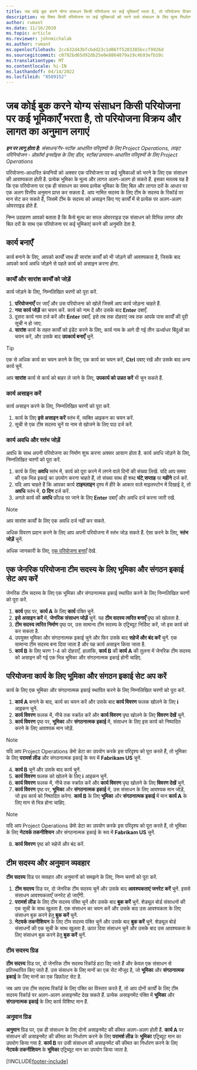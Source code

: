 ```yaml
---
title: जब कोई बुक करने योग्य संसाधन किसी परियोजना पर कई भूमिकाएँ भरता है, तो परियोजना विक्रय और लागत का अनुमान लगाएं
description: यह विषय किसी परियोजना पर कई भूमिकाओं को भरने वाले संसाधन के लिए मूल्य निर्धारण और लागत अनुमानों का समर्थन करने के लिए मूल्य निर्धारण आयामों का उपयोग करने का तरीका बताता है.
author: rumant
ms.date: 11/16/2020
ms.topic: article
ms.reviewer: johnmichalak
ms.author: rumant
ms.openlocfilehash: 2cc632d43bfcbdd23c1d06ff5203385bccf9926d
ms.sourcegitcommit: c0792bd65d92db25e0e8864879a19c4b93efb10c
ms.translationtype: MT
ms.contentlocale: hi-IN
ms.lasthandoff: 04/14/2022
ms.locfileid: "8589152"
---
```

# <a name="estimate-project-sales-and-costs-when-a-bookable-resource-fills-multiple-roles-on-a-project"></a>जब कोई बुक करने योग्य संसाधन किसी परियोजना पर कई भूमिकाएँ भरता है, तो परियोजना विक्रय और लागत का अनुमान लगाएं 

_**इन पर लागू होता है:** संसाधन/गैर-स्टॉक आधारित परिदृश्यों के लिए Project Operations, लाइट परिनियोजन - प्रोफ़ॉर्मा इनवॉइस के लिए डील, स्टॉक/उत्पादन-आधारित परिदृश्यों के लिए Project Operations_ 

परियोजना-आधारित कंपनियों को अक्सर एक परियोजना पर कई भूमिकाओं को भरने के लिए एक संसाधन की आवश्यकता होती है. प्रत्येक भूमिका के मूल्य और लागत अलग-अलग हो सकते हैं. इसका मतलब यह है कि एक परियोजना पर एक ही संसाधन का समय प्रत्येक भूमिका के लिए बिल और लागत दरों के आधार पर एक अलग वित्तीय अनुमान प्राप्त कर सकता है. आप नामित सदस्य के लिए टीम के सदस्य के रिकॉर्ड पर मान सेट कर सकते हैं, जिसमें टीम के सदस्य को असाइन किए गए कार्यों में से प्रत्येक पर अलग-अलग ओवरराइड होते हैं.

निम्न उदाहरण आपको बताता है कि कैसे मूल्य का सरल ओवरराइड एक संसाधन को विभिन्न लागत और बिल दरों के साथ एक परियोजना पर कई भूमिकाएं करने की अनुमति देता है.

## <a name="create-tasks"></a>कार्य बनाएँ
कार्य बनाने के लिए, आपको कार्यों साथ ही सारांश कार्यों को भी जोड़ने की आवश्यकता है, जिसके बाद आपको कार्य अवधि जोड़ने से पहले कार्य को असाइन करना होगा. 

### <a name="add-tasks-and-summary-tasks"></a>कार्यों और सारांश कार्यों को जोड़ें
कार्य जोड़ने के लिए, निम्नलिखित चरणों को पूरा करें.

1. **परियोजनाएँ** पर जाएँ और उस परियोजना को खोलें जिसमें आप कार्य जोड़ना चाहते हैं.
2. **नया कार्य जोड़ें** का चयन करें. कार्य को नाम दें और उसके बाद **Enter** दबाएँ.
3. दूसरा कार्य नाम दर्ज करें और **Enter** दबाएँ. इसे तब तक दोहराएं जब तक आपके पास कार्यों की पूरी सूची न हो जाए.
3. **सारांश** कार्य के तहत कार्यों को इंडेंट करने के लिए, कार्य नाम के आगे दी गई तीन ऊर्ध्वाधर बिंदुओं का चयन करें, और उसके बाद **उपकार्य बनाएँ** चुनें. 

  > [!TIP]
  > एक से अधिक कार्य का चयन करने के लिए, एक कार्य का चयन करें, **Ctrl** दबाए रखें और उसके बाद अन्य कार्य चुनें.
  >
  > आप **सारांश** कार्य से कार्य को बाहर ले जाने के लिए, **उपकार्य को उन्नत करें** भी चुन सकते हैं.

### <a name="assign-tasks"></a>कार्य असाइन करें

कार्य असाइन करने के लिए, निम्नलिखित चरणों को पूरा करें.

1. कार्य के लिए **इसे असाइन करें** स्तंभ में, व्यक्ति आइकन का चयन करें.
2. सूची से एक टीम सदस्य चुनें या नाम से खोजने के लिए पाठ दर्ज करें.

### <a name="add-task-duration-and-columns"></a>कार्य अवधि और स्तंभ जोड़ें

अवधि के साथ अपनी परियोजना का निर्माण शुरू करना अक्सर आसान होता है. कार्य अवधि जोड़ने के लिए, निम्नलिखित चरणों को पूरा करें.

1. कार्य के लिए **अवधि** स्तंभ में, कार्य को पूरा करने में लगने वाले दिनों की संख्या लिखें. यदि आप समय की एक भिन्न इकाई का उपयोग करना चाहते हैं, तो संख्या साथ ही शब्द **घंटे**,**सप्ताह** या **महीने** दर्ज करें.
2. यदि आप चाहते हैं कि आपका कार्य **टाइमलाइन** दृश्य में हीरे के आकार वाले माइलस्टोन में दिखाई दे, तो **अवधि** स्तंभ में, **0 दिन** दर्ज करें.
3. अगले कार्य की **अवधि** फ़ील्ड पर जाने के लिए **Enter** दबाएँ और अवधि दर्ज करना जारी रखें.

  > [!NOTE]
  > आप सारांश कार्यों के लिए एक अवधि दर्ज नहीं कर सकते.

अधिक विवरण प्रदान करने के लिए आप अपनी परियोजना में स्तंभ जोड़ सकते हैं. ऐसा करने के लिए, **स्तंभ जोड़ें** चुनें. 

अधिक जानकारी के लिए, [एक परियोजना बनाएँ](https://support.microsoft.com/en-us/office/create-a-project-a5b5e823-fb2e-45fd-be00-7d84422d9749) देखें.

## <a name="set-up-the-role-and-organization-unit-for-a-generic-project-team-member"></a>एक जेनरिक परियोजना टीम सदस्य के लिए भूमिका और संगठन इकाई सेट अप करें
जेनरिक टीम सदस्य के लिए एक भूमिका और संगठनात्मक इकाई स्थापित करने के लिए निम्नलिखित चरणों को पूरा करें.

1. **कार्य** पृष्ठ पर, **कार्य A** के लिए **कार्य** पंक्ति चुनें. 
2. **इसे असाइन करें** में, **जेनरिक संसाधन जोड़ें** चुनें. यह **टीम सदस्य त्वरित बनाएँ** पृष्ठ को खोलता है.
3. **टीम सदस्य त्वरित निर्माण** पृष्ठ पर, उस सामान्य टीम सदस्य के एट्रिब्यूट निर्दिष्ट करें, जो इस कार्य को कर सकता है.
4. उपयुक्त भूमिका और संगठनात्मक इकाई चुने और फिर उसके बाद **सहेजें और बंद करें** चुनें. एक सामान्य टीम सदस्य बना दिया जाता है और यह कार्य असाइन किया जाता है. 
5. **कार्य B** के लिए चरण 1-4 को दोहराएँ. हालांकि, **कार्य B** की **कार्य A** की तुलना में जेनरिक टीम सदस्य को असाइन की गई एक भिन्न भूमिका और संगठनात्मक इकाई होनी चाहिए. 

## <a name="set-up-the-role-and-organization-unit-for-a-project-task"></a>परियोजना कार्य के लिए भूमिका और संगठन इकाई सेट अप करें
कार्य के लिए एक भूमिका और संगठनात्मक इकाई स्थापित करने के लिए निम्नलिखित चरणों को पूरा करें.

1. **कार्य A** बनाने के बाद, कार्य का चयन करें और उसके बाद **कार्य विवरण** फलक खोलने के लिए **i** आइकन चुनें. 
2. **कार्य विवरण** फलक में, नीचे तक स्क्रॉल करें और **कार्य विवरण** पृष्ठ खोलने के लिए **विवरण देखें** चुनें.
3. **कार्य विवरण** पृष्ठ पर, **भूमिका** और **संगठनात्मक इकाई** में, संसाधन के लिए इस कार्य को निष्पादित करने के लिए आवश्यक मान जोड़ें. 

  > [!NOTE]
  > यदि आप Project Operations डेमो डेटा का उपयोग करके इस परिदृश्य को पूरा करते हैं, तो भूमिका के लिए **परामर्श लीड** और संगठनात्मक इकाई के रूप में **Fabrikam US** चुनें.

4. **कार्य B** चुनें और उसके बाद कार्य चुनें.
5. **कार्य विवरण** फलक को खोलने के लिए **i** आइकन चुनें. 
6. **कार्य विवरण** फलक में, नीचे तक स्क्रॉल करें और **कार्य विवरण** पृष्ठ खोलने के लिए **विवरण देखें** चुनें.
7. **कार्य विवरण** पृष्ठ पर, **भूमिका** और **संगठनात्मक इकाई** में, उस संसाधन के लिए आवश्यक मान जोड़ें, जो इस कार्य को निष्पादित करेगा. **कार्य B** के लिए **भूमिका** और **संगठनात्मक इकाई** में मान **कार्य A** के लिए मान से भिन्न होना चाहिए. 

  > [!NOTE]
  > यदि आप Project Operations डेमो डेटा का उपयोग करके इस परिदृश्य को पूरा करते हैं, तो भूमिका के लिए **नेटवर्क तकनीशियन** और संगठनात्मक इकाई के रूप में **Fabrikam US** चुनें.

8. **कार्य विवरण** पृष्ठ को सहेजें और बंद करें. 

## <a name="team-member-and-estimates-behavior"></a>टीम सदस्य और अनुमान व्यवहार 
**टीम सदस्य** ग्रिड पर व्यवहार और अनुमानों को समझने के लिए, निम्न चरणों को पूरा करें.

1. **टीम सदस्य** ग्रिड पर, दो जेनरिक टीम सदस्य चुनें और उसके बाद **आवश्यकताएं जनरेट करें** चुनें. इससे संसाधन आवश्यकताएँ जनरेट हो जाएँगी. 
2. **परामर्श लीड** के लिए टीम सदस्य पंक्ति चुनें और उसके बाद **बुक करें** चुनें. शेड्यूल बोर्ड संसाधनों की एक सूची के साथ खुलता है. एक संसाधन का चयन करें और उसके बाद उस आवश्यकता के लिए संसाधन बुक करने हेतु **बुक करें** चुनें.
3. **नेटवर्क तकनीशियन** के लिए टीम सदस्य पंक्ति चुनें और उसके बाद **बुक करें** चुनें. शेड्यूल बोर्ड संसाधनों की एक सूची के साथ खुलता है. ऊपर दिया संसाधन चुनें और उसके बाद उस आवश्यकता के लिए संसाधन बुक करने हेतु **बुक करें** चुनें.

### <a name="team-member-grid"></a>टीम सदस्य ग्रिड 

**टीम सदस्य** ग्रिड पर, दो जेनरिक टीम सदस्य रिकॉर्ड हटा दिए जाते हैं और केवल एक संसाधन से प्रतिस्थापित किए जाते हैं. उस संसाधन के लिए मानों का एक सेट मौजूद है, जो **भूमिका** और **संगठनात्मक इकाई** के लिए मानों का एक डिफ़ॉल्ट सेट है.

जब आप उस टीम सदस्य रिकॉर्ड के लिए पंक्ति का विस्तार करते हैं, तो आप दोनों कार्यों के लिए टीम सदस्य रिकॉर्ड पर अलग-अलग असाइनमेंट देख सकते हैं. प्रत्येक असाइनमेंट पंक्ति में **भूमिका** और **संगठनात्मक इकाई** के लिए कार्य विशिष्ट मान हैं. 

### <a name="estimates-grid"></a>अनुमान ग्रिड 

**अनुमान** ग्रिड पर, एक ही संसाधन के लिए दोनों असाइनमेंट की कीमत अलग-अलग होती हैं. **कार्य A** पर संसाधन की असाइनमेंट की कीमत का निर्धारण करने के लिए **परामर्श लीड** के **भूमिका** एट्रिब्यूट मान का उपयोग किया गया है. **कार्य B** पर उसी संसाधन की असाइनमेंट की कीमत का निर्धारण करने के लिए **नेटवर्क तकनीशियन** के **भूमिका** एट्रिब्यूट मान का उपयोग किया जाता है.


[!INCLUDE[footer-include](../includes/footer-banner.md)]